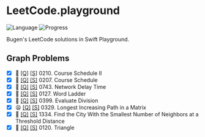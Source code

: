 # LeetCode.playground
![Language](https://img.shields.io/badge/Language-Swift%205.2-orange.svg)
![Progress](https://img.shields.io/badge/Progress-42%20%2F%201322%20=%203.18%25-orange.svg)

Bugen's LeetCode solutions in Swift Playground.
## Graph Problems
- [X] 🤨 [[Q]](https://leetcode.com/problems/course-schedule-ii/) [[S]](<./LeetCode.playground/Pages/210-Course%20Schedule%20II.xcplaygroundpage/Contents.swift>) 0210. Course Schedule II 
- [X] 🤨 [[Q]](https://leetcode.com/problems/course-schedule/) [[S]](<./LeetCode.playground/Pages/207-Course%20Schedule.xcplaygroundpage/Contents.swift>) 0207. Course Schedule 
- [X] 🤨 [[Q]](https://leetcode.com/problems/network-delay-time/) [[S]](<./LeetCode.playground/Pages/743-Network%20Delay%20Time.xcplaygroundpage/Contents.swift>) 0743. Network Delay Time 
- [X] 🤨 [[Q]](https://leetcode.com/problems/word-ladder/) [[S]](<./LeetCode.playground/Pages/127-Word%20Ladder.xcplaygroundpage/Contents.swift>) 0127. Word Ladder 
- [X] 🤨 [[Q]](https://leetcode.com/problems/evaluate-division/) [[S]](<./LeetCode.playground/Pages/399-Evaluate%20Division.xcplaygroundpage/Contents.swift>) 0399. Evaluate Division 
- [X] 😫 [[Q]](https://leetcode.com/problems/longest-increasing-path-in-a-matrix/) [[S]](<./LeetCode.playground/Pages/329-Longest%20Increasing%20Path%20in%20a%20Matrix.xcplaygroundpage/Contents.swift>) 0329. Longest Increasing Path in a Matrix 
- [X] 🤨 [[Q]](https://leetcode.com/problems/find-the-city-with-the-smallest-number-of-neighbors-at-a-threshold-distance/) [[S]](<./LeetCode.playground/Pages/1334-Find%20the%20City.xcplaygroundpage/Contents.swift>) 1334. Find the City With the Smallest Number of Neighbors at a Threshold Distance 
- [X] 🤨 [[Q]](https://leetcode.com/problems/triangle/) [[S]](<./LeetCode.playground/Pages/120-Triangle.xcplaygroundpage/Contents.swift>) 0120. Triangle 
